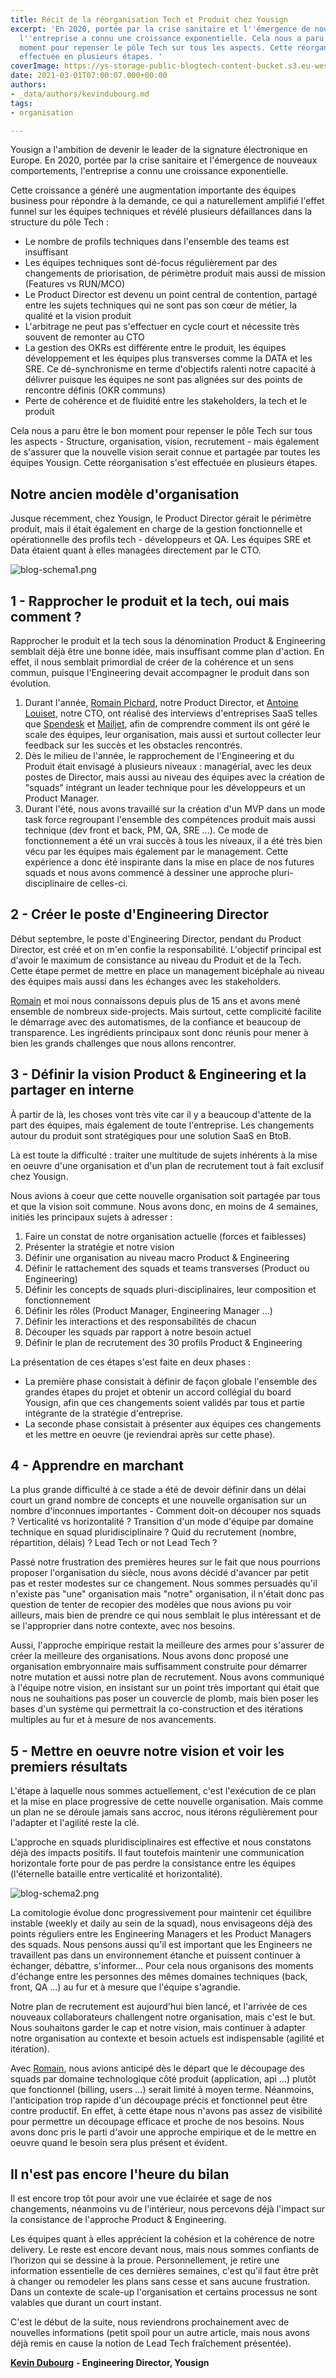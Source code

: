 ```yaml
---
title: Récit de la réorganisation Tech et Produit chez Yousign
excerpt: 'En 2020, portée par la crise sanitaire et l''émergence de nouveaux comportements,
  l''entreprise a connu une croissance exponentielle. Cela nous a paru comme le bon
  moment pour repenser le pôle Tech sur tous les aspects. Cette réorganisation s''est
  effectuée en plusieurs étapes. '
coverImage: https://ys-storage-public-blogtech-content-bucket.s3.eu-west-3.amazonaws.com/3-organization.jpg
date: 2021-03-01T07:00:07.000+00:00
authors:
- _data/authors/kevindubourg.md
tags:
- organisation

---
```

Yousign a l'ambition de devenir le leader de la signature électronique en Europe. En 2020, portée par la crise sanitaire et l'émergence de nouveaux comportements, l'entreprise a connu une croissance exponentielle.

Cette croissance a généré une augmentation importante des équipes business pour répondre à la demande, ce qui a naturellement amplifié l'effet funnel sur les équipes techniques et révélé plusieurs défaillances dans la structure du pôle Tech :

* Le nombre de profils techniques dans l'ensemble des teams est insuffisant
* Les équipes techniques sont dé-focus régulièrement par des changements de priorisation, de périmètre produit mais aussi de mission (Features vs RUN/MCO)
* Le Product Director est devenu un point central de contention, partagé entre les sujets techniques qui ne sont pas son cœur de métier, la qualité et la vision produit
* L'arbitrage ne peut pas s'effectuer en cycle court et nécessite très souvent de remonter au CTO
* La gestion des OKRs est différente entre le produit, les équipes développement et les équipes plus transverses comme la DATA et les SRE. Ce dé-synchronisme en terme d'objectifs ralenti notre capacité à délivrer puisque les équipes ne sont pas alignées sur des points de rencontre définis (OKR communs)
* Perte de cohérence et de fluidité entre les stakeholders, la tech et le produit

Cela nous a paru être le bon moment pour repenser le pôle Tech sur tous les aspects - Structure, organisation, vision, recrutement - mais également de s'assurer que la nouvelle vision serait connue et partagée par toutes les équipes Yousign. Cette réorganisation s'est effectuée en plusieurs étapes.

## Notre ancien modèle d'organisation

Jusque récemment, chez Yousign, le Product Director gérait le périmètre produit, mais il était également en charge de la gestion fonctionnelle et opérationnelle des profils tech - développeurs et QA. Les équipes SRE et Data étaient quant à elles managées directement par le CTO.

![blog-schema1.png](https://yousign.slite.com/api/files/AciiGS84\~q/blog-schema1.png "L'organisation Tech & Produit d'origine chez Yousign")

## 1 - Rapprocher le produit et la tech, oui mais comment ?

Rapprocher le produit et la tech sous la dénomination Product & Engineering semblait déjà être une bonne idée, mais insuffisant comme plan d'action. En effet, il nous semblait primordial de créer de la cohérence et un sens commun, puisque l'Engineering devait accompagner le produit dans son évolution.

1. Durant l'année, [Romain Pichard](https://www.linkedin.com/in/romainpichard/), notre Product Director, et [Antoine Louiset](https://www.linkedin.com/in/antoine-louiset-34b89a30/), notre CTO, ont réalisé des interviews d'entreprises SaaS telles que [Spendesk](https://www.spendesk.com) et [Mailjet](https://fr.mailjet.com/), afin de comprendre comment ils ont géré le scale des équipes, leur organisation, mais aussi et surtout collecter leur feedback sur les succès et les obstacles rencontrés.
2. Dès le milieu de l'année, le rapprochement de l'Engineering et du Produit était envisagé à plusieurs niveaux : managérial, avec les deux postes de Director, mais aussi au niveau des équipes avec la création de "squads" intégrant un leader technique pour les développeurs et un Product Manager.
3. Durant l'été, nous avons travaillé sur la création d'un MVP dans un mode task force regroupant l'ensemble des compétences produit mais aussi technique (dev front et back, PM, QA, SRE ...). Ce mode de fonctionnement a été un vrai succès à tous les niveaux, il a été très bien vécu par les équipes mais également par le management. Cette expérience a donc été inspirante dans la mise en place de nos futures squads et nous avons commencé à dessiner une approche pluri-disciplinaire de celles-ci.

## 2 - Créer le poste d'Engineering Director

Début septembre, le poste d'Engineering Director, pendant du Product Director, est créé et on m'en confie la responsabilité. L'objectif principal est d'avoir le maximum de consistance au niveau du Produit et de la Tech. Cette étape permet de mettre en place un management bicéphale au niveau des équipes mais aussi dans les échanges avec les stakeholders.

[Romain](https://www.linkedin.com/in/romainpichard/) et moi nous connaissons depuis plus de 15 ans et avons mené ensemble de nombreux side-projects. Mais surtout, cette complicité facilite le démarrage avec des automatismes, de la confiance et beaucoup de transparence. Les ingrédients principaux sont donc réunis pour mener à bien les grands challenges que nous allons rencontrer.

## 3 - Définir la vision Product & Engineering et la partager en interne

À partir de là, les choses vont très vite car il y a beaucoup d'attente de la part des équipes, mais également de toute l'entreprise. Les changements autour du produit sont stratégiques pour une solution SaaS en BtoB.

Là est toute la difficulté : traiter une multitude de sujets inhérents à la mise en oeuvre d'une organisation et d'un plan de recrutement tout à fait exclusif chez Yousign.

Nous avions à coeur que cette nouvelle organisation soit partagée par tous et que la vision soit commune. Nous avons donc, en moins de 4 semaines, initiés les principaux sujets à adresser :

1. Faire un constat de notre organisation actuelle (forces et faiblesses)
2. Présenter la stratégie et notre vision
3. Définir une organisation au niveau macro Product & Engineering
4. Définir le rattachement des squads et teams transverses (Product ou Engineering)
5. Définir les concepts de squads pluri-disciplinaires, leur composition et fonctionnement
6. Définir les rôles (Product Manager, Engineering Manager ...)
7. Définir les interactions et des responsabilités de chacun
8. Découper les squads par rapport à notre besoin actuel
9. Définir le plan de recrutement des 30 profils Product & Engineering

La présentation de ces étapes s'est faite en deux phases :

* La première phase consistait à définir de façon globale l'ensemble des grandes étapes du projet et obtenir un accord collégial du board Yousign, afin que ces changements soient validés par tous et partie intégrante de la stratégie d'entreprise.
* La seconde phase consistait à présenter aux équipes ces changements et les mettre en oeuvre (je reviendrai après sur cette phase).

## 4 - Apprendre en marchant

La plus grande difficulté à ce stade a été de devoir définir dans un délai court un grand nombre de concepts et une nouvelle organisation sur un nombre d'inconnues importantes - Comment doit-on découper nos squads ? Verticalité vs horizontalité ? Transition d'un mode d'équipe par domaine technique en squad pluridisciplinaire ? Quid du recrutement (nombre, répartition, délais) ? Lead Tech or not Lead Tech ?

Passé notre frustration des premières heures sur le fait que nous pourrions proposer l'organisation du siècle, nous avons décidé d'avancer par petit pas et rester modestes sur ce changement. Nous sommes persuadés qu'il n'existe pas "une" organisation mais "notre" organisation, il n'était donc pas question de tenter de recopier des modèles que nous avions pu voir ailleurs, mais bien de prendre ce qui nous semblait le plus intéressant et de se l'approprier dans notre contexte, avec nos besoins.

Aussi, l'approche empirique restait la meilleure des armes pour s'assurer de créer la meilleure des organisations. Nous avons donc proposé une organisation embryonnaire mais suffisamment construite pour démarrer notre mutation et aussi notre plan de recrutement. Nous avons communiqué à l'équipe notre vision, en insistant sur un point très important qui était que nous ne souhaitions pas poser un couvercle de plomb, mais bien poser les bases d'un système qui permettrait la co-construction et des itérations multiples au fur et à mesure de nos avancements.

## 5 - Mettre en oeuvre notre vision et voir les premiers résultats

L'étape à laquelle nous sommes actuellement, c'est l'exécution de ce plan et la mise en place progressive de cette nouvelle organisation. Mais comme un plan ne se déroule jamais sans accroc, nous itérons régulièrement pour l'adapter et l'agilité reste la clé.

L'approche en squads pluridisciplinaires est effective et nous constatons déjà des impacts positifs. Il faut toutefois maintenir une communication horizontale forte pour de pas perdre la consistance entre les équipes (l'éternelle bataille entre verticalité et horizontalité).

![blog-schema2.png](https://yousign.slite.com/api/files/k_fKmhlooy/blog-schema2.png "La nouvelle organisation Engineering & Product de Yousign")

La comitologie évolue donc progressivement pour maintenir cet équilibre instable (weekly et daily au sein de la squad), nous envisageons déjà des points réguliers entre les Engineering Managers et les Product Managers des squads. Nous pensons aussi qu'il est important que les Engineers ne travaillent pas dans un environnement étanche et puissent continuer à échanger, débattre, s'informer... Pour cela nous organisons des moments d'échange entre les personnes des mêmes domaines techniques (back, front, QA ...) au fur et à mesure que l'équipe s'agrandie.

Notre plan de recrutement est aujourd'hui bien lancé, et l'arrivée de ces nouveaux collaborateurs challengent notre organisation, mais c'est le but. Nous souhaitons garder le cap et notre vision, mais continuer à adapter notre organisation au contexte et besoin actuels est indispensable (agilité et itération).

Avec [Romain](https://www.linkedin.com/in/romainpichard/), nous avions anticipé dès le départ que le découpage des squads par domaine technologique côté produit (application, api ...) plutôt que fonctionnel (billing, users ...) serait limité à moyen terme. Néanmoins, l'anticipation trop rapide d'un découpage précis et fonctionnel peut être contre productif. En effet, à cette étape nous n'avons pas assez de visibilité pour permettre un découpage efficace et proche de nos besoins. Nous avons donc pris le parti d'avoir une approche empirique et de le mettre en oeuvre quand le besoin sera plus présent et évident.

## Il n'est pas encore l'heure du bilan

Il est encore trop tôt pour avoir une vue éclairée et sage de nos changements, néanmoins vu de l'intérieur, nous percevons déjà l'impact sur la consistance de l'approche Product & Engineering.

Les équipes quant à elles apprécient la cohésion et la cohérence de notre delivery. Le reste est encore devant nous, mais nous sommes confiants de l’horizon qui se dessine à la proue. Personnellement, je retire une information essentielle de ces dernières semaines, c'est qu'il faut être prêt à changer ou remodeler les plans sans cesse et sans aucune frustration. Dans un contexte de scale-up l'organisation et certains processus ne sont valables que durant un court instant.

C'est le début de la suite, nous reviendrons prochainement avec de nouvelles informations (petit spoil pour un autre article, mais nous avons déjà remis en cause la notion de Lead Tech fraîchement présentée).

[**Kevin Dubourg**](https://www.linkedin.com/in/kevin-dubourg-586351146/) **- Engineering Director, Yousign**